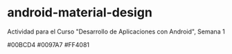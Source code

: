 # android-material-design
Actividad para el Curso "Desarrollo de Aplicaciones con Android", Semana 1

<color name="colorPrimary">#00BCD4</color>
<color name="colorPrimaryDark">#0097A7</color>
<color name="colorAccent">#FF4081</color>
